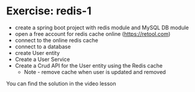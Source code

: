 # Exercise: redis-1

* create a spring boot project with redis module and MySQL DB module
* open a free account for redis cache online (https://retool.com)
* connect to the online redis cache
* connect to a database 
* create User entity
* Create a User Service
* Create a Crud API for the User entity using the Redis cache	
	* Note - remove cache when user is updated and removed

You can find the solution in the video lesson
